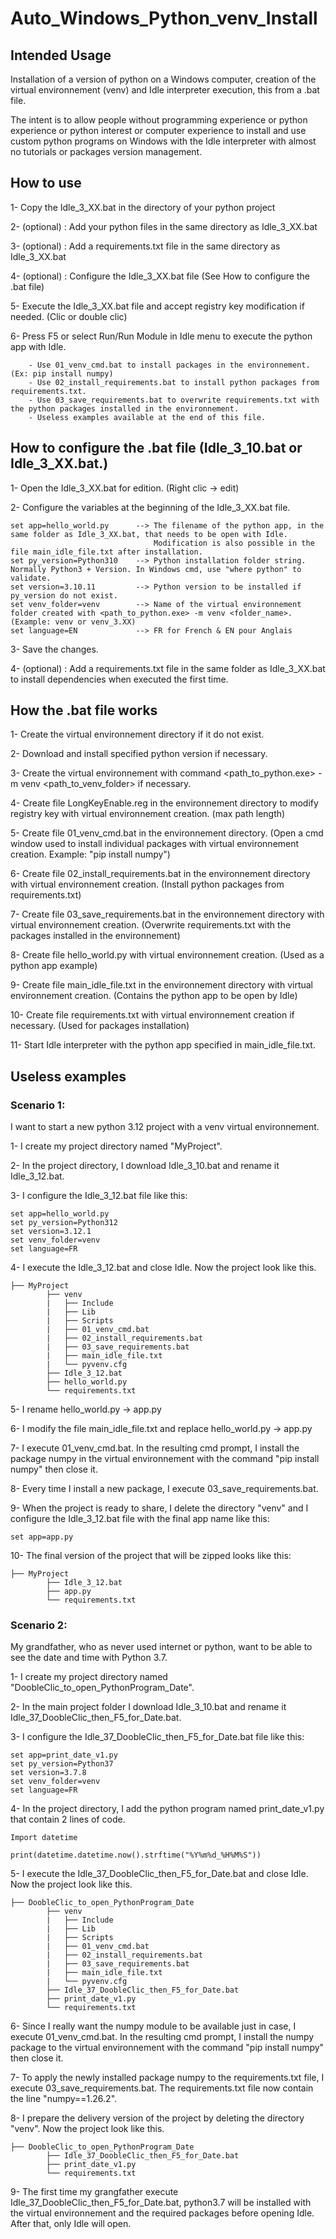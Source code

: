 # Auto_Windows_Python_venv_Install

## Intended Usage

Installation of a version of python on a Windows computer, creation of the virtual environnement (venv) and Idle interpreter execution, this from a .bat file.

The intent is to allow people without programming experience or python experience or python interest or computer experience 
to install and use custom python programs on Windows with the Idle interpreter with almost no tutorials or packages version management.


## How to use            

1- Copy the Idle_3_XX.bat in the directory of your python project

2- (optional) : Add your python files in the same directory as Idle_3_XX.bat

3- (optional) : Add a requirements.txt file in the same directory as Idle_3_XX.bat

4- (optional) : Configure the Idle_3_XX.bat file (See How to configure the .bat file)

5- Execute the Idle_3_XX.bat file and accept registry key modification if needed. (Clic or double clic)

6- Press F5 or select Run/Run Module in Idle menu to execute the python app with Idle.

        - Use 01_venv_cmd.bat to install packages in the environnement. (Ex: pip install numpy)  
        - Use 02_install_requirements.bat to install python packages from requirements.txt.  
        - Use 03_save_requirements.bat to overwrite requirements.txt with the python packages installed in the environnement.  
        - Useless examples available at the end of this file.  
      

##  How to configure the .bat file (Idle_3_10.bat or Idle_3_XX.bat.)                     

1- Open the Idle_3_XX.bat for edition. (Right clic -> edit)

2- Configure the variables at the beginning of the Idle_3_XX.bat file.
```
set app=hello_world.py      --> The filename of the python app, in the same folder as Idle_3_XX.bat, that needs to be open with Idle. 
                                Modification is also possible in the file main_idle_file.txt after installation. 
set py_version=Python310    --> Python installation folder string. Normally Python3 + Version. In Windows cmd, use "where python" to validate. 
set version=3.10.11         --> Python version to be installed if py_version do not exist. 
set venv_folder=venv        --> Name of the virtual environnement folder created with <path_to_python.exe> -m venv <folder_name>. (Example: venv or venv_3.XX) 
set language=EN             --> FR for French & EN pour Anglais
```

3- Save the changes.

4- (optional) : Add a requirements.txt file in the same folder as Idle_3_XX.bat to install dependencies when executed the first time.



## How the .bat file works           

1- Create the virtual environnement directory if it do not exist.

2- Download and install specified python version if necessary.

3- Create the virtual environnement with command <path_to_python.exe> -m venv <path_to_venv_folder> if necessary.

4- Create file LongKeyEnable.reg in the environnement directory to modify registry key with virtual environnement creation. (max path length) 

5- Create file 01_venv_cmd.bat in the environnement directory. (Open a cmd window used to install individual packages with virtual environnement creation. Example: "pip install numpy")

6- Create file 02_install_requirements.bat in the environnement directory with virtual environnement creation. (Install python packages from requirements.txt)

7- Create file 03_save_requirements.bat in the environnement directory with virtual environnement creation. (Overwrite requirements.txt with the packages installed in the environnement)

8- Create file hello_world.py with virtual environnement creation. (Used as a python app example)

9- Create file main_idle_file.txt in the environnement directory with virtual environnement creation. (Contains the python app to be open by Idle)

10- Create file requirements.txt with virtual environnement creation if necessary. (Used for packages installation)

11- Start Idle interpreter with the python app specified in main_idle_file.txt.



##  Useless examples      


### Scenario 1: 

I want to start a new python 3.12 project with a venv virtual environnement.

1- I create my project directory named "MyProject".  

2- In the project directory, I download Idle_3_10.bat and rename it Idle_3_12.bat.  

3- I configure the Idle_3_12.bat file like this:  
```
set app=hello_world.py 
set py_version=Python312 
set version=3.12.1 
set venv_folder=venv
set language=FR
```
4- I execute the Idle_3_12.bat and close Idle. Now the project look like this.
```
├── MyProject 
        ├── venv  
        |   ├── Include 
        |   ├── Lib 
        |   ├── Scripts 
        |   ├── 01_venv_cmd.bat 
        |   ├── 02_install_requirements.bat 
        |   ├── 03_save_requirements.bat 
        |   ├── main_idle_file.txt 
        |   └── pyvenv.cfg 
        ├── Idle_3_12.bat 
        ├── hello_world.py 
        └── requirements.txt  
```
  5- I rename hello_world.py -> app.py 
  
  6- I modify the file main_idle_file.txt and replace hello_world.py -> app.py 
  
  7- I execute 01_venv_cmd.bat. In the resulting cmd prompt, I install the package numpy in the virtual environnement with the command "pip install numpy" then close it. 
  
  8- Every time I install a new package, I execute 03_save_requirements.bat. 
  
  9- When the project is ready to share, I delete the directory "venv" and I configure the Idle_3_12.bat file with the final app name like this:
  ```
  set app=app.py
  ```
  10- The final version of the project that will be zipped looks like this:
```
├── MyProject 
        ├── Idle_3_12.bat     
        ├── app.py           
        └── requirements.txt 
```

### Scenario 2: 

My grandfather, who as never used internet or python, want to be able to see the date and time with Python 3.7.

1- I create my project directory named "DoobleClic_to_open_PythonProgram_Date".

2- In the main project folder I download Idle_3_10.bat and rename it Idle_37_DoobleClic_then_F5_for_Date.bat.

3- I configure the Idle_37_DoobleClic_then_F5_for_Date.bat file like this:

```
set app=print_date_v1.py
set py_version=Python37    
set version=3.7.8        
set venv_folder=venv
set language=FR
```
4- In the project directory, I add the python program named print_date_v1.py that contain 2 lines of code.
```
Import datetime

print(datetime.datetime.now().strftime("%Y%m%d_%H%M%S"))
```
5- I execute the Idle_37_DoobleClic_then_F5_for_Date.bat and close Idle. Now the project look like this.
```
├── DoobleClic_to_open_PythonProgram_Date             
        ├── venv                                          
        |   ├── Include                                   
        |   ├── Lib                                     
        |   ├── Scripts                                   
        |   ├── 01_venv_cmd.bat                         
        |   ├── 02_install_requirements.bat               
        |   ├── 03_save_requirements.bat                 
        |   ├── main_idle_file.txt                        
        |   └── pyvenv.cfg                              
        ├── Idle_37_DoobleClic_then_F5_for_Date.bat     
        ├── print_date_v1.py                              
        └── requirements.txt                             
```
6- Since I really want the numpy module to be available just in case, I execute 01_venv_cmd.bat. In the resulting cmd prompt, 
   I install the numpy package to the virtual environnement with the command "pip install numpy" then close it.
   
7- To apply the newly installed package numpy to the requirements.txt file, I execute 03_save_requirements.bat.
   The requirements.txt file now contain the line "numpy==1.26.2".
   
8- I prepare the delivery version of the project by deleting the directory "venv". Now the project look like this.
```
├── DoobleClic_to_open_PythonProgram_Date  
        ├── Idle_37_DoobleClic_then_F5_for_Date.bat  
        ├── print_date_v1.py  
        └── requirements.txt  
```
9- The first time my grangfather execute Idle_37_DoobleClic_then_F5_for_Date.bat, python3.7 will be installed with 
   the virtual environnement and the required packages before opening Idle. After that, only Idle will open.
   
